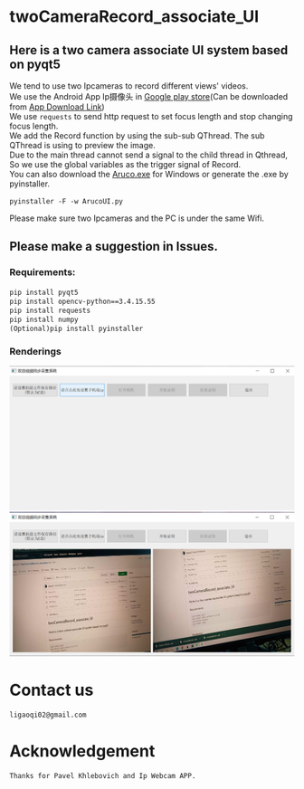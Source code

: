 # twoCameraRecord_associate_UI
## Here is a two camera associate UI system based on pyqt5
We tend to use two Ipcameras to record different views' videos.  
We use the Android App Ip摄像头 in [Google play store](https://play.google.com/)(Can be downloaded from [App Download Link](https://play.google.com/store/apps/details?id=com.pas.webcam))   
We use `requests` to send http request to set focus length and stop changing focus length.  
We add the Record function by using the sub-sub QThread. The sub QThread is using to preview the image.  
Due to the main thread cannot send a signal to the child thread in Qthread, So we use the global variables as the trigger signal of Record.  
You can also download the [Aruco.exe](https://drive.google.com/file/d/1ws_l0VVdyTUz5JrJlbCa8dCuI5RnmZ15/view?usp=share_link) for Windows or generate the .exe by pyinstaller.  
```
pyinstaller -F -w ArucoUI.py
```
Please make sure two Ipcameras and the PC is under the same Wifi.  
## Please make a suggestion in Issues.
### Requirements:
```
pip install pyqt5
pip install opencv-python==3.4.15.55
pip install requests
pip install numpy
(Optional)pip install pyinstaller
```
### Renderings
![image](Rendering1.png)
![image](Rendering2.png)

# Contact us
```
ligaoqi02@gmail.com
```
# Acknowledgement
```
Thanks for Pavel Khlebovich and Ip Webcam APP.
```
